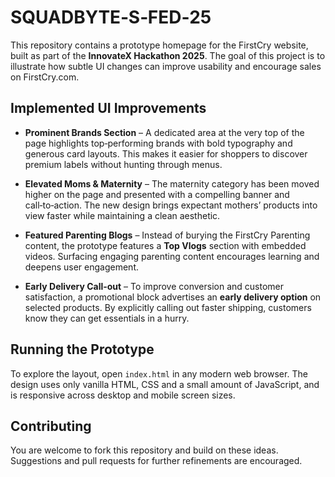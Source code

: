 # SQUADBYTE‑S‑FED‑25

This repository contains a prototype homepage for the FirstCry website, built as part of the **InnovateX Hackathon 2025**.  The goal of this project is to illustrate how subtle UI changes can improve usability and encourage sales on FirstCry.com.

## Implemented UI Improvements

* **Prominent Brands Section** – A dedicated area at the very top of the page highlights top‑performing brands with bold typography and generous card layouts.  This makes it easier for shoppers to discover premium labels without hunting through menus.

* **Elevated Moms &amp; Maternity** – The maternity category has been moved higher on the page and presented with a compelling banner and call‑to‑action.  The new design brings expectant mothers’ products into view faster while maintaining a clean aesthetic.

* **Featured Parenting Blogs** – Instead of burying the FirstCry Parenting content, the prototype features a **Top Vlogs** section with embedded videos.  Surfacing engaging parenting content encourages learning and deepens user engagement.

* **Early Delivery Call‑out** – To improve conversion and customer satisfaction, a promotional block advertises an **early delivery option** on selected products.  By explicitly calling out faster shipping, customers know they can get essentials in a hurry.

## Running the Prototype

To explore the layout, open `index.html` in any modern web browser.  The design uses only vanilla HTML, CSS and a small amount of JavaScript, and is responsive across desktop and mobile screen sizes.

## Contributing

You are welcome to fork this repository and build on these ideas.  Suggestions and pull requests for further refinements are encouraged.
